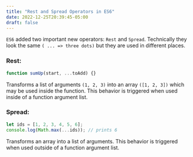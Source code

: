 ```yaml
---
title: "Rest and Spread Operators in ES6"
date: 2022-12-25T20:39:45-05:00
draft: false
---
```


`ES6` added two important new operators: `Rest` and `Spread`. Technically they look the same `( ... => three dots)` but they are used in different places.

### Rest:

```javascript
function sumUp(start, ...toAdd) {}
```
Transforms a list of arguments `(1, 2, 3)` into an array `([1, 2, 3])` which may be used inside the function. This behavior is triggered when used inside of a function argument list.

### Spread:

```javascript 
let ids = [1, 2, 3, 4, 5, 6];
console.log(Math.max(...ids)); // prints 6
```

Transforms an array into a list of arguments. This behavior is triggered when used outside of a function argument list.
